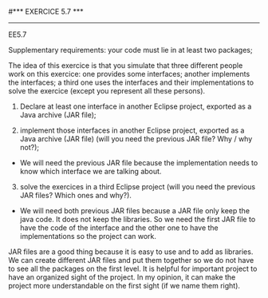 #*** EXERCICE 5.7 ***
*********************

EE5.7 

Supplementary requirements: your code must lie in at least two packages;

The idea of this exercice is that you simulate that three different people work on this exercice: one provides some interfaces; another implements the interfaces; a third one uses the interfaces and their implementations to solve the exercice (except you represent all these persons).

1) Declare at least one interface in another Eclipse project, exported as a Java archive (JAR file);

2) implement those interfaces in another Eclipse project, exported as a Java archive (JAR file) (will you need the previous JAR file? Why / why not?);

- We will need the previous JAR file because the implementation needs to know which interface we are talking about.

3) solve the exercices in a third Eclipse project (will you need the previous JAR files? Which ones and why?).
- We will need both previous JAR files because a JAR file only keep the java code. It does not keep the libraries. So we need the first JAR file to have the code of the interface and the other one to have the implementations so the project can work. 


JAR files are a good thing because it is easy to use and to add as libraries. We can create different JAR files and put them together so we do not have to see all the packages on the first level. 
It is helpful for important project to have an organized sight of the project.
In my opinion, it can make the project more understandable on the first sight (if we name them right).


